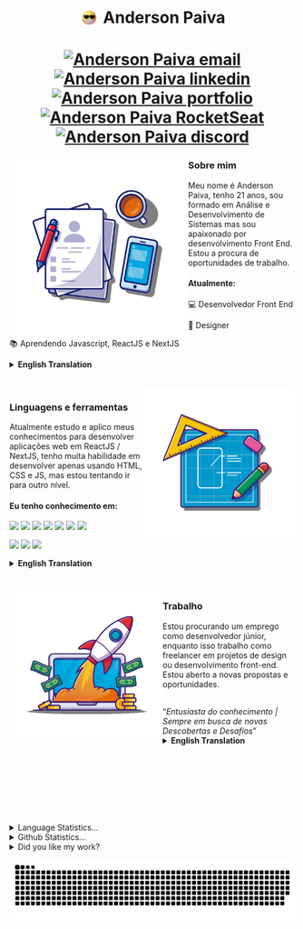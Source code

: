 <h1 align="center"><img align="top" src = "https://raw.githubusercontent.com/AndersonPGS/AndersonPGS/main/imgs/gif.gif" width="35px" height="35px"> Anderson Paiva</h1>

<h1 align="center">
    <a href="mailto:andersonpgs.contato@hotmail.com" target="_blank"><img src="https://img.shields.io/badge/--231f20?style=flat-square&logo=Windows&logoColor=00e073&link=mailto:andersonpgs.contato@hotmail.com" alt="Anderson Paiva email"></a>
    <a href="https://www.linkedin.com/in/andersonpgs/" target="_blank"><img src="https://img.shields.io/badge/--231f20?style=flat-square&logo=Linkedin&logoColor=00e073&link=https://www.linkedin.com/in/andersonpgs/" alt="Anderson Paiva linkedin"></a>
    <a href="https://www.apgs.cloud/dev" target="_blank"><img src="https://img.shields.io/badge/--231f20?style=flat-square&logo=aboutdotme&logoColor=00e073&link=https://andersonpgs.vercel.app/" alt="Anderson Paiva portfolio"></a>
    <a href="https://app.rocketseat.com.br/me/andersonpgs" target="_blank"><img src="https://img.shields.io/badge/--231f20?style=flat-square&logo=apacherocketmq&logoColor=00e073&link=https://app.rocketseat.com.br/me/andersonpgs" alt="Anderson Paiva RocketSeat"></a>
    <a href="https://discord.gg/BNWDHq" target="_blank"><img src="https://img.shields.io/badge/--231f20?style=flat-square&logo=Discord&logoColor=00e073&link=https://discord.gg/BNWDHq" alt="Anderson Paiva discord"></a>
</h1>

<img align="left" alt="andersonpgs" src="https://raw.githubusercontent.com/AndersonPGS/AndersonPGS/main/imgs/main2.png"  height="315" />

<h3>Sobre mim</h3>
<p>Meu nome é Anderson Paiva, tenho 21 anos, sou formado em Análise e Desenvolvimento de Sistemas mas sou apaixonado por desenvolvimento Front End. Estou a procura de oportunidades de trabalho.</p>
<h4> Atualmente: </h4>
<p>💻 Desenvolvedor Front End</p>
<p>🎨 Designer</p>
<p>📚 Aprendendo Javascript, ReactJS e NextJS</p>
<details>
    <summary> <strong>English Translation</strong></summary><br/>
    <h3>About me</h3>
    <p>My name is Anderson Paiva, I'm 20 years old, I have a degree in Systems Analysis and Development but I'm passionate about Front End development. I'm looking for job opportunities.</p>
    <h4> I'm currently: </h4>
    <p>💻 Front End Developer</p>
    <p>🎨 Designer</p>
    <p>📚 Learning Javascript, ReactJS and NextJS</p>
</details>

<br/>
<br/>

<img align="right" alt="andersonpgs" src="https://raw.githubusercontent.com/AndersonPGS/AndersonPGS/main/imgs/tecnology2.png"  height="270" />

<h3>Linguagens e ferramentas</h3>
<p>Atualmente estudo e aplico meus conhecimentos para desenvolver aplicações web em ReactJS / NextJS, tenho muita habilidade em desenvolver apenas usando HTML, CSS e JS, mas estou tentando ir para outro nível.</p>
<h4> Eu tenho conhecimento em: </h4>
<a href="https://github.com/AndersonPGS" target="_blank"><img src="https://img.shields.io/badge/-HTML5-231f20?style=flat-square&logo=html5&linklink=https://github.com/AndersonPGS)](https://github.com/AndersonPGS)"/></a>
<a href="https://github.com/AndersonPGS" target="_blank"><img src="https://img.shields.io/badge/-CSS3-231f20?style=flat-square&logo=css3&linklink=https://github.com/AndersonPGS)](https://github.com/AndersonPGS)"/></a>
<a href="https://github.com/AndersonPGS" target="_blank"><img src="https://img.shields.io/badge/-JavaScript-231f20?style=flat-square&logo=javascript&link=https://github.com/AndersonPGS)](https://github.com/AndersonPGS)"/></a>
<a href="https://github.com/AndersonPGS" target="_blank"><img src="https://img.shields.io/badge/-ReactJS-231f20?style=flat-square&logo=react&link=https://github.com/AndersonPGS)](https://github.com/AndersonPGS)"/></a>
<a href="https://github.com/AndersonPGS" target="_blank"><img src="https://img.shields.io/badge/-NextJS-231f20?style=flat-square&logo=Next.js&link=https://github.com/AndersonPGS)](https://github.com/AndersonPGS)"/></a>
<a href="https://github.com/AndersonPGS" target="_blank"><img src="https://img.shields.io/badge/-Sass-231f20?style=flat-square&logo=sass&link=https://github.com/AndersonPGS)](https://github.com/AndersonPGS)"/></a>
<a href="https://github.com/AndersonPGS" target="_blank"><img src="https://img.shields.io/badge/-StyledComponents-231f20?style=flat-square&logo=styledcomponents&link=https://github.com/AndersonPGS)](https://github.com/AndersonPGS)"/></a>

<a href="https://github.com/AndersonPGS" target="_blank"><img src="https://img.shields.io/badge/-Figma-231f20?style=flat-square&logo=Figma&link=https://github.com/AndersonPGS)](https://github.com/AndersonPGS)"/></a>
<a href="https://github.com/AndersonPGS" target="_blank"><img src="https://img.shields.io/badge/-Adobe XD-231f20?style=flat-square&logo=AdobeXD&link=https://github.com/AndersonPGS)](https://github.com/AndersonPGS)"/></a>
<a href="https://github.com/AndersonPGS" target="_blank"><img src="https://img.shields.io/badge/-Adobe Photoshop-231f20?style=flat-square&logo=adobephotoshop&link=https://github.com/AndersonPGS)](https://github.com/AndersonPGS/)"/></a>
<details>
    <summary> <strong>English Translation</strong></summary><br/>
    <h3>Languages and tools</h3>
<p>Currently study and apply my knowledge to develop web applications in ReactJS / NextJS, I have a lot of skill in developing only using HTML, CSS and JS, but I'm trying to go to another level.</p>
<h4> I have knowledge in:</h4>
<a href="https://github.com/AndersonPGS" target="_blank"><img src="https://img.shields.io/badge/-HTML5-231f20?style=flat-square&logo=html5&linklink=https://github.com/AndersonPGS)](https://github.com/AndersonPGS)"/></a>
<a href="https://github.com/AndersonPGS" target="_blank"><img src="https://img.shields.io/badge/-CSS3-231f20?style=flat-square&logo=css3&linklink=https://github.com/AndersonPGS)](https://github.com/AndersonPGS)"/></a>
<a href="https://github.com/AndersonPGS" target="_blank"><img src="https://img.shields.io/badge/-JavaScript-231f20?style=flat-square&logo=javascript&link=https://github.com/AndersonPGS)](https://github.com/AndersonPGS)"/></a>
<a href="https://github.com/AndersonPGS" target="_blank"><img src="https://img.shields.io/badge/-ReactJS-231f20?style=flat-square&logo=react&link=https://github.com/AndersonPGS)](https://github.com/AndersonPGS)"/></a>
<a href="https://github.com/AndersonPGS" target="_blank"><img src="https://img.shields.io/badge/-NextJS-231f20?style=flat-square&logo=Next.js&link=https://github.com/AndersonPGS)](https://github.com/AndersonPGS)"/></a>
<a href="https://github.com/AndersonPGS" target="_blank"><img src="https://img.shields.io/badge/-Sass-231f20?style=flat-square&logo=sass&link=https://github.com/AndersonPGS)](https://github.com/AndersonPGS)"/></a>
<a href="https://github.com/AndersonPGS" target="_blank"><img src="https://img.shields.io/badge/-StyledComponents-231f20?style=flat-square&logo=styledcomponents&link=https://github.com/AndersonPGS)](https://github.com/AndersonPGS)"/></a>

<a href="https://github.com/AndersonPGS" target="_blank"><img src="https://img.shields.io/badge/-Figma-231f20?style=flat-square&logo=Figma&link=https://github.com/AndersonPGS)](https://github.com/AndersonPGS)"/></a>
<a href="https://github.com/AndersonPGS" target="_blank"><img src="https://img.shields.io/badge/-Adobe XD-231f20?style=flat-square&logo=AdobeXD&link=https://github.com/AndersonPGS)](https://github.com/AndersonPGS)"/></a>
<a href="https://github.com/AndersonPGS" target="_blank"><img src="https://img.shields.io/badge/-Adobe Photoshop-231f20?style=flat-square&logo=adobephotoshop&link=https://github.com/AndersonPGS)](https://github.com/AndersonPGS/)"/></a>
</details>
<br/>
<br/>

<img align="left" alt="andersonpgs" src="https://raw.githubusercontent.com/AndersonPGS/AndersonPGS/main/imgs/work.png"  height="270" />

<h3>Trabalho</h3>
<p>Estou procurando um emprego como desenvolvedor júnior, enquanto isso trabalho como freelancer em projetos de design ou desenvolvimento front-end. Estou aberto a novas propostas e oportunidades.</p>
<br/>
<q><i>Entusiasta do conhecimento | Sempre em busca de novas Descobertas e Desafios</i></q>
<details>
    <summary> <strong>English Translation</strong></summary><br/>
    <h3>Work</h3>
    <p>I am looking for a job as a junior front end developer, in the meantime I work as a freelancer on design or front end development projects.
I am open to new proposals and opportunities.</p>
    <br/>
	<q><i>Knowledge enthusiast | Always in search of new Discoveries and Challenges</i></q>
</details>
<br/>
<br/>
<br/>
<br/>
<br/>
<br/>
<br/>
<br/>

<details>
    <summary> Language Statistics...</summary><br/>
    <p align="center">
        <img src="https://wakatime.com/share/@AndersonPGS/14ad69d1-06e9-4a77-82f2-650d6ecb0c92.svg" height="400"/>
    </p>
</details>
<details>
    <summary> Github Statistics...</summary>
    <p align="center">
        <img src="https://github-readme-stats.vercel.app/api?username=andersonpgs&show_icons=true"/>
    </p>
</details>
<details>
    <summary> Did you like my work?</summary>
    <p>
	<p>Consider buying me a coffee.</p>
	<p>
		<a href="https://www.ko-fi.com/paiva" target="_blank"><img src="https://storage.ko-fi.com/cdn/brandasset/kofi_s_tag_white.png" alt="Buy Me A Coffee" style="height: 60px !important;" ></a>
	</p>
    </p>
</details>

<a href="https://github.com/andersonpgs"><img src="https://github.com/AndersonPGS/AndersonPGS/blob/output/github-contribution-grid-snake-dark.svg" alt="snake"></a>
<!-- 

The illustrations were taken from the following websites:
<a href='https://www.freepik.com/vectors/computer'>Computer vector created by catalyststuff - www.freepik.com</a> 

<img src="http://visitor-badge.glitch.me/badge?page_id=andersonpgs.andersonpgs" alt="Anderson Paiva visitors page">

-->
